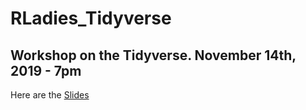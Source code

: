 # RLadies_Tidyverse

## Workshop on the Tidyverse. November 14th, 2019 - 7pm

Here are the [Slides](https://sarahbonnin.github.io/RLadies_Tidyverse/)


